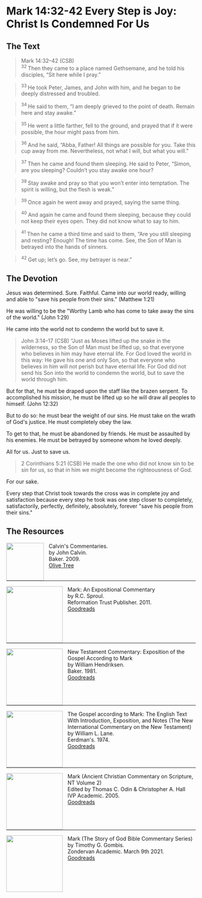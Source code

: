 # Mark 14:32-42 Every Step is Joy: Christ Is Condemned For Us

## The Text

>Mark 14:32–42 (CSB)  
><sup> 32 </sup> Then they came to a place named Gethsemane, and he told his disciples, “Sit here while I pray.” 

><sup> 33 </sup> He took Peter, James, and John with him, and he began to be deeply distressed and troubled. 

><sup> 34 </sup> He said to them, “I am deeply grieved to the point of death. Remain here and stay awake.” 

><sup> 35 </sup> He went a little farther, fell to the ground, and prayed that if it were possible, the hour might pass from him. 

><sup> 36 </sup> And he said, “Abba, Father! All things are possible for you. Take this cup away from me. Nevertheless, not what I will, but what you will.” 

><sup> 37 </sup> Then he came and found them sleeping. He said to Peter, “Simon, are you sleeping? Couldn’t you stay awake one hour? 

><sup> 38 </sup> Stay awake and pray so that you won’t enter into temptation. The spirit is willing, but the flesh is weak.” 

><sup> 39 </sup> Once again he went away and prayed, saying the same thing. 

><sup> 40 </sup> And again he came and found them sleeping, because they could not keep their eyes open. They did not know what to say to him. 

><sup> 41 </sup> Then he came a third time and said to them, “Are you still sleeping and resting? Enough! The time has come. See, the Son of Man is betrayed into the hands of sinners. 

><sup> 42 </sup> Get up; let’s go. See, my betrayer is near.”

## The Devotion

Jesus was determined. Sure. Faithful. Came into our world ready, willing and able to "save his people from their sins." (Matthew 1:21)

He was willing to be the "Worthy Lamb who has come to take away the sins of the world." (John 1:29)

He came into the world not to condemn the world but to save it.

>John 3:14–17 (CSB) “Just as Moses lifted up the snake in the wilderness, so the Son of Man must be lifted up, so that everyone who believes in him may have eternal life. For God loved the world in this way: He gave his one and only Son, so that everyone who believes in him will not perish but have eternal life. For God did not send his Son into the world to condemn the world, but to save the world through him.

But for that, he must be draped upon the staff like the brazen serpent.  To accomplished his mission, he must be lifted up so he will draw all peoples to himself. (John 12:32)

But to do so: he must bear the weight of our sins. He must take on the wrath of God's justice. He must completely obey the law.

To get to that, he must be abandoned by friends. He must be assaulted by his enemies. He must be betrayed by someone whom he loved deeply.

All for us. Just to save us.

>2 Corinthians 5:21 (CSB) He made the one who did not know sin to be sin for us, so that in him we might become the righteousness of God.

For our sake.

Every step that Christ took towards the cross was in complete joy and satisfaction because every step he took was one step closer to completely, satisfactorily, perfectly, definitely, absolutely, forever "save his people from their sins."

## The Resources

<p style="clear:both;">

<img src="/images/commentary-calvin-set.png" align="left" width="100" style="padding-right: 10px" />Calvin's Commentaries.  
by John Calvin.  
Baker. 2009.  
[Olive Tree](https://www.olivetree.com/store/product.php?productid=17517)

<p style="clear:both;">

---

<img src="/images/commentary-mark-sproul.jpg" align="left" width="150" style="padding-right: 10px" />Mark: An Expositional Commentary  
by R.C. Sproul.  
Reformation Trust Publisher. 2011.  
[Goodreads](https://www.goodreads.com/book/show/13329901-mark?ac=1&from_search=true&qid=AjPCOwNAXj&rank=1)

<p style="clear:both;">

---

<img src="/images/commentary-mark-hendriksen.jpg" align="left" width="150" style="padding-right: 10px" />New Testament Commentary: Exposition of the Gospel According to Mark  
by William Hendriksen.  
Baker. 1981.  
[Goodreads](https://www.goodreads.com/book/show/2365098.Mark)

<p style="clear:both;">

---

<img src="/images/commentary-mark-lane.jpg" align="left" width="150" style="padding-right: 10px" />The Gospel according to Mark: The English Text With Introduction, Exposition, and Notes (The New International Commentary on the New Testament)  
by William L. Lane.  
Eerdman's. 1974.  
[Goodreads](https://www.goodreads.com/book/show/978619.The_Gospel_of_Mark?from_search=true&from_srp=true&qid=UOUMUiJ7z4&rank=2)

<p style="clear:both;">

---

<img src="/images/commentary-mark-oden.jpg" align="left" width="150" style="padding-right: 10px" />Mark (Ancient Christian Commentary on Scripture, NT Volume 2)  
Edited by Thomas C. Odin & Christopher A. Hall  
IVP Academic. 2005.  
[Goodreads](https://www.goodreads.com/book/show/33015669-mark)

<p style="clear:both;">

---

<img src="/images/commentary-mark-gombis.jpg" align="left" width="150" style="padding-right: 10px" />Mark (The Story of God Bible Commentary Series)  
by Timothy G. Gombis.   
Zondervan Academic. March 9th 2021.  
[Goodreads](https://www.goodreads.com/book/show/54287613-mark)

<p style="clear:both;">
